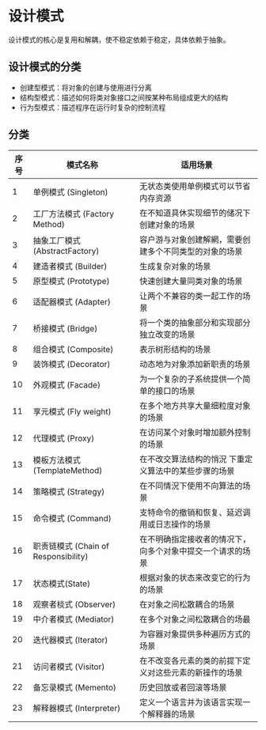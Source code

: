 # 设计模式

设计模式的核心是复用和解耦，使不稳定依赖于稳定，具体依赖于抽象。


## 设计模式的分类

- 创建型模式：将对象的创建与使用进行分离
- 结构型模式：描述如何将类对象接口之间按某种布局组成更大的结构
- 行为型模式：描述程序在运行时复杂的控制流程

## 分类

|序号|模式名称|适用场景|
|---|---|---|
|1 |单例模式 (Singleton)|无状态类使用单例模式可以节省内存资源|
|2 |工厂方法模式 (Factory Method)|在不知道具休实现细节的储况下创建对象的场景|
|3 |抽象工厂模式 (AbstractFactory)|容户游与对象创建解網，需要创建多个不同类型的对象的场景|
|4 |建造者模式 (Builder)|生成复杂对象的场景||
|5 |原型模式 (Prototype)|快速创建大量同类对象的场景|
|6 |适配器模式 (Adapter)|让两个不兼容的类一起工作的场景|
|7 |桥接模式 (Bridge)|将一个类的抽象部分和实现部分独立改变的场景|
|8 |组合模式 (Composite)|表示树形结构的场景|
|9 |装饰模式 (Decorator)|动态地为对象添加新职责的场景|
|10 |外观模式 (Facade)|为一个复杂的子系统提供一个简单的接口的场景|
|11 |享元模式 (Fly weight)|在多个地方共享大量细粒度对象的场景|
|12 |代理模式 (Proxy)|在访问某个对象时增加额外控制的场景|
|13 |模板方法模式 (TemplateMethod)|在不改交算法结构的悄況 下重定义算法中的某些步骤的场景|
|14 |策略模式 (Strategy)|在不同情況下使用不向算法的场景|
|15 |命令模式 (Command)|支特命令的撤销和恢复、延迟调用或日志操作的场景|
|16 |职责链模式 (Chain of Responsibility)|在不明确指定接收者的情况下，向多个对象中提交一个请求的场景|
|17 |状态模式(State)|根据对象的状态来改变它的行为的场景|
|18 |观察者棪式 (Observer)|在对象之间松散耦合的场景|
|19 |中介者模式 (Mediator)|在多个对象之间松散耦合的场最|
|20 |迭代器模式 (Iterator)|为容器对象提供多种遍历方式的场景|
|21 |访问者模式 (Visitor)|在不改变各元素的类的前提下定义对这些元素的新操作的场景|
|22 |备忘录模式 (Memento)|历史回放或者回滚等场景|
|23 |解释器模式 (Interpreter)|定义一个语言并为该语言实现一个解释器的场景|

